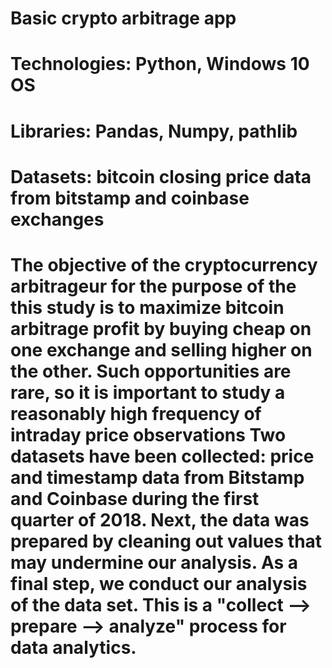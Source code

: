 
# Basic crypto arbitrage app
# Technologies: Python, Windows 10 OS 
# Libraries: Pandas, Numpy, pathlib
# Datasets: bitcoin closing price data from bitstamp and coinbase exchanges
# The objective of the cryptocurrency arbitrageur for the purpose of the this study is to maximize bitcoin arbitrage profit by buying cheap on one exchange and selling higher on the other.  Such opportunities are rare, so it is important to study a reasonably high frequency of intraday price observations  Two datasets have been collected: price and timestamp data from Bitstamp and Coinbase during the first quarter of 2018. Next, the data was prepared by cleaning out values that may undermine our analysis.  As a final step, we conduct our analysis of the data set.  This is a "collect --> prepare --> analyze" process for data analytics. 
